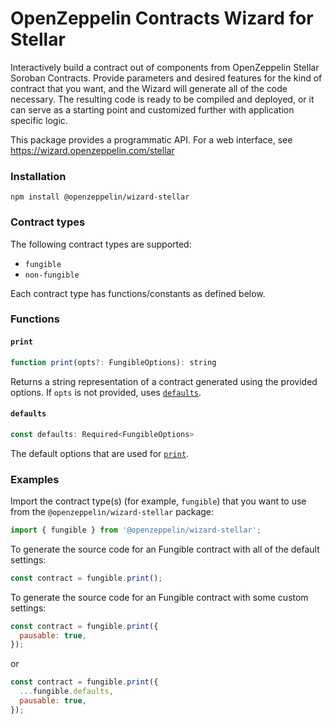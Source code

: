 # OpenZeppelin Contracts Wizard for Stellar

Interactively build a contract out of components from OpenZeppelin Stellar Soroban Contracts. Provide parameters and desired features for the kind of contract that you want, and the Wizard will generate all of the code necessary. The resulting code is ready to be compiled and deployed, or it can serve as a starting point and customized further with application specific logic.

This package provides a programmatic API. For a web interface, see https://wizard.openzeppelin.com/stellar

### Installation

`npm install @openzeppelin/wizard-stellar`

### Contract types

The following contract types are supported:
- `fungible`
- `non-fungible`

Each contract type has functions/constants as defined below.

### Functions

#### `print`
```js
function print(opts?: FungibleOptions): string
```
Returns a string representation of a contract generated using the provided options. If `opts` is not provided, uses [`defaults`](#defaults).

#### `defaults`
```js
const defaults: Required<FungibleOptions>
```
The default options that are used for [`print`](#print).

### Examples

Import the contract type(s) (for example, `fungible`) that you want to use from the `@openzeppelin/wizard-stellar` package:

```js
import { fungible } from '@openzeppelin/wizard-stellar';
```

To generate the source code for an Fungible contract with all of the default settings:
```js
const contract = fungible.print();
```

To generate the source code for an Fungible contract with some custom settings:
```js
const contract = fungible.print({
  pausable: true,
});
```
or
```js
const contract = fungible.print({
  ...fungible.defaults,
  pausable: true,
});
```
